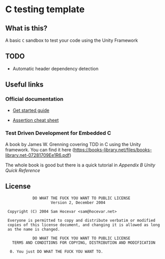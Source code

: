 # C testing template

## What is this?

A basic `C` sandbox to test your code using the Unity Framework

## TODO

- Automatic header dependency detection

## Useful links

### Official documentation
- [Get started guide](https://github.com/ThrowTheSwitch/Unity/blob/master/docs/UnityGettingStartedGuide.md)

- [Assertion cheat sheet](https://github.com/ThrowTheSwitch/Unity/blob/master/docs/UnityAssertionsCheatSheetSuitableforPrintingandPossiblyFraming.pdf)

### Test Driven Development for Embedded C

A book by James W. Grenning covering TDD in C using the Unity framework. You can find it here (https://books-library.net/files/books-library.net-07281709Ee1R6.pdf)

The whole book is good but there is a quick tutorial in _Appendix B Unity Quick Reference_

## License
```
            DO WHAT THE FUCK YOU WANT TO PUBLIC LICENSE
                    Version 2, December 2004

 Copyright (C) 2004 Sam Hocevar <sam@hocevar.net>

 Everyone is permitted to copy and distribute verbatim or modified
 copies of this license document, and changing it is allowed as long
 as the name is changed.

            DO WHAT THE FUCK YOU WANT TO PUBLIC LICENSE
   TERMS AND CONDITIONS FOR COPYING, DISTRIBUTION AND MODIFICATION

  0. You just DO WHAT THE FUCK YOU WANT TO.
```
